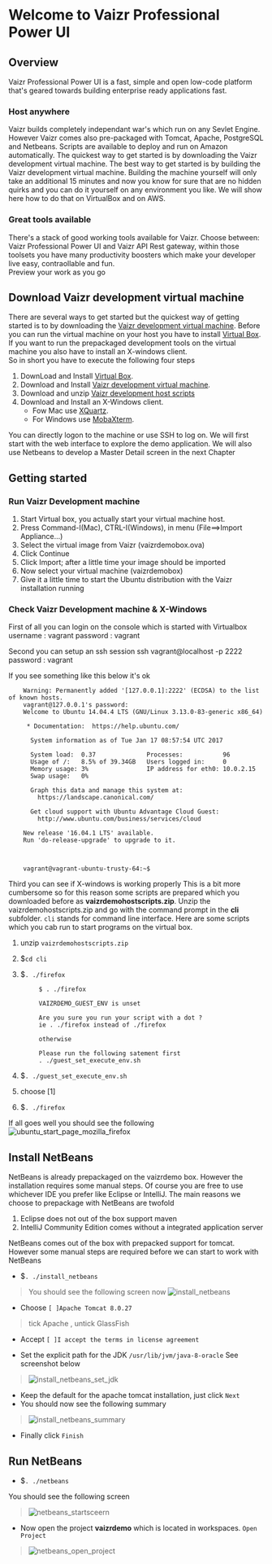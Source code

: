 # Welcome to Vaizr Professional Power UI

## Overview
Vaizr Professional Power UI is a fast, simple and open low-code platform that's geared towards building enterprise ready applications fast. 

### Host anywhere
Vaizr builds completely independant war's which run on any Sevlet Engine.  However Vaizr comes also pre-packaged with Tomcat, Apache, PostgreSQL and Netbeans.
Scripts are available to deploy and run on Amazon automatically. The quickest way to get started is by downloading the Vaizr development virtual machine. The best way to get started is by building the Vaizr development virtual machine. Building the machine yourself will only take an additional 15 minutes and now you know for sure that are no hidden quirks and you can do it yourself on any environment you like. We will show here how to do that on VirtualBox and on AWS.

### Great tools available
There's a stack of good working tools available for Vaizr. Choose between: Vaizr Professional Power UI and Vaizr API Rest gateway, within those toolsets you have many productivity boosters which make your developer live easy, contraollable and fun.  
Preview your work as you go

## Download Vaizr development virtual machine
There are several ways to get started but the quickest way of getting started is to by downloading the [Vaizr development virtual machine](
https://mega.nz/#!npcnjKID!EpPaU5BV-tkfLXICCh9N37JWfu6HG-fBs43tX9zGQ5c
).
Before you can run the virtual machine on your host you have to install 
[Virtual Box](https://www.virtualbox.org/). If you want to run the prepackaged development tools on the virtual machine you also have to install an X-windows client.  
So in short you have to execute the following four steps  

1. DownLoad and Install [Virtual Box](https://www.virtualbox.org/).  
2. Download and Install [Vaizr development virtual machine](
https://mega.nz/#!npcnjKID!EpPaU5BV-tkfLXICCh9N37JWfu6HG-fBs43tX9zGQ5c
).
3. Download and unzip [Vaizr development host scripts](https://vaizrdemo:vaizr19651229@bitbucket.org/vaizr/vaizrdemodeployment/src/bc1719d104979705c6b7626394fcf48f84ad4135/install/vaizrdemohostscripts.zip)  
4. Download and Install an X-Windows client.  
     * Fow Mac use [XQuartz](https://www.xquartz.org/).  
     * For Windows use [MobaXterm](http://mobaxterm.mobatek.net/).  

You can directly logon to the machine or use SSH to log on. We will first start with the web interface to explore the demo application. We will also use Netbeans to develop a Master Detail screen in the next Chapter

## Getting started

### Run Vaizr Development machine
1. Start Virtual box, you actually start your virtual machine host.
2. Press Command-I(Mac), CTRL-I(Windows), in menu (File==>Import Appliance...)
3. Select the virtual image from Vaizr (vaizrdemobox.ova)
4. Click Continue
5. Click Import; after a little time your image should be imported
6. Now select your virtual machine (vaizrdemobox) 
7. Give it a little time to start the Ubuntu distribution with the Vaizr installation running

### Check Vaizr Development machine & X-Windows
First of all you can login on the console which is started with Virtualbox
username : vagrant
password : vagrant

Second you can setup an ssh session
ssh vagrant@localhost -p 2222
password : vagrant

If you see something like this below it's ok

        Warning: Permanently added '[127.0.0.1]:2222' (ECDSA) to the list of known hosts.
        vagrant@127.0.0.1's password: 
        Welcome to Ubuntu 14.04.4 LTS (GNU/Linux 3.13.0-83-generic x86_64)

         * Documentation:  https://help.ubuntu.com/

          System information as of Tue Jan 17 08:57:54 UTC 2017

          System load:  0.37              Processes:           96
          Usage of /:   8.5% of 39.34GB   Users logged in:     0
          Memory usage: 3%                IP address for eth0: 10.0.2.15
          Swap usage:   0%

          Graph this data and manage this system at:
            https://landscape.canonical.com/

          Get cloud support with Ubuntu Advantage Cloud Guest:
            http://www.ubuntu.com/business/services/cloud

        New release '16.04.1 LTS' available.
        Run 'do-release-upgrade' to upgrade to it.



        vagrant@vagrant-ubuntu-trusty-64:~$ 

Third you can see if X-windows is working properly
This is a bit more cumbersome so for this reason some scripts are prepared which you downloaded before as **vaizrdemohostscripts.zip**. Unzip the vaizrdemohostscripts.zip and go with the command prompt in the **cli** subfolder. `cli` stands for command line interface. Here are some scripts which you cab run to start programs on the virtual box. 

1. unzip `vaizrdemohostscripts.zip`
2. $`cd cli`
3. $`. ./firefox`

            $ . ./firefox

            VAIZRDEMO_GUEST_ENV is unset

            Are you sure you run your script with a dot ?
            ie . ./firefox instead of ./firefox

            otherwise

            Please run the following satement first
            . ./guest_set_execute_env.sh

4. $`. ./guest_set_execute_env.sh`
5. choose [1]
6. $`. ./firefox`

If all goes well you should see the following
![ubuntu_start_page_mozilla_firefox](./images/ubuntu_start_page_mozilla_firefox.png)

## Install NetBeans
NetBeans is already prepackaged on the vaizrdemo box. However the installation requires some manual steps. Of course you are free to use whichever IDE you prefer like Eclipse or IntelliJ. The main reasons we choose to prepackage with NetBeans are twofold

1. Eclipse does not out of the box support maven
2. IntelliJ Community Edition comes without a integrated application server

NetBeans comes out of the box with prepacked support for tomcat. However some manual steps are required before we can start to work with NetBeans

* $`. ./install_netbeans`

> You should see the following screen now
> ![install_netbeans](./images/install_netbeans.png) 

* Choose `[ ]Apache Tomcat 8.0.27`
 
> tick Apache , untick GlassFish

* Accept `[ ]I accept the terms in license agreement`

* Set the explicit path for the JDK `/usr/lib/jvm/java-8-oracle` See screenshot below

> ![install_netbeans_set_jdk](./images/install_netbeans_set_jdk.png)
 
* Keep the default for the apache tomcat installation, just click `Next` 
* You should now see the following summary

> ![install_netbeans_summary](./images/install_netbeans_summary.png)

* Finally click `Finish`

## Run NetBeans

* $`. ./netbeans`

You should see the following screen
> ![netbeans_startsceern](./images/netbeans_startscreen.png)

* Now open the project **vaizrdemo** which is located in workspaces. `Open Project`
 
> ![netbeans_open_project](./images/netbeans_open_project.png)

